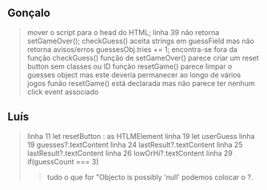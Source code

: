 ## Gonçalo

> mover o script para o head do HTML;
> linha 39 não retorna setGameOver();
> checkGuess() aceita strings em guessField mas não retorna avisos/erros
> guessesObj.tries += 1; encontra-se fora da função checkGuess()
> função de setGameOver() parece criar um reset button sem classes ou ID
> função resetGame() parece limpar o guesses object mas este deveria permanecer ao longo de vários jogos
> funão resetGame() está declarada mas não parece ter nenhum click event associado

## Luís

> linha 11 let resetButton : as HTLMElement
> linha 19 let userGuess
> linha 19 guesses?.textContent
> linha 24 lastResult?.textContent
> linha 25 lastResult?.textContent
> linha 26 lowOrHi?.textContent
> linha 29 if(guessCount === 3)
>
> > tudo o que for "Objecto is possibly 'null' podemos colocar o ?.
